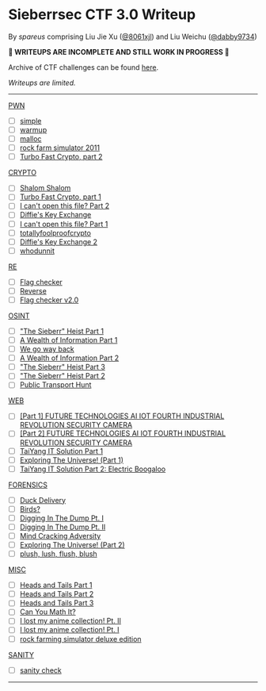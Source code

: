 # Sieberrsec CTF 3.0 Writeup

By *spareus* comprising Liu Jie Xu ([@8061xjl](https://github.com/8061xjl)) and Liu Weichu ([@dabby9734](https://github.com/dabby9734))

**:construction: WRITEUPS ARE INCOMPLETE AND STILL WORK IN PROGRESS :construction:**

Archive of CTF challenges can be found [here](https://github.com/8061xjl/ctfarchive-sctf-3.0).

*Writeups are limited.*

---

[PWN](#pwn)

- [ ] [simple](#simple)
- [ ] [warmup](#warmup)
- [ ] [malloc](#malloc)
- [ ] [rock farm simulator 2011](#rock-farm-simulator-2011)
- [ ] [Turbo Fast Crypto, part 2](#turbo-fast-crypto-part-2)

[CRYPTO](#crypto)

- [ ] [Shalom Shalom](#shalom-shalom)
- [ ] [Turbo Fast Crypto, part 1](#turbo-fast-crypto-part-1)
- [ ] [I can't open this file? Part 2](#i-cant-open-this-file-part-2)
- [ ] [Diffie's Key Exchange](#diffies-key-exchange)
- [ ] [I can't open this file? Part 1](#i-cant-open-this-file-part-1)
- [ ] [totallyfoolproofcrypto](#totallyfoolproofcrypto)
- [ ] [Diffie's Key Exchange 2](#diffies-key-exchange-2)
- [ ] [whodunnit](#whodunnit)

[RE](#re)

- [ ] [Flag checker](#flag-checker)
- [ ] [Reverse](#reverse)
- [ ] [Flag checker v2.0](#flag-checker-v20)

[OSINT](#osint)

- [ ] ["The Sieberr" Heist Part 1](#the-sieberr-heist-part-1)
- [ ] [A Wealth of Information Part 1](#a-wealth-of-information-part-1)
- [ ] [We go way back](#we-go-way-back)
- [ ] [A Wealth of Information Part 2](#a-wealth-of-information-part-2)
- [ ] ["The Sieberr" Heist Part 3](#the-sieberr-heist-part-3)
- [ ] ["The Sieberr" Heist Part 2](#the-sieberr-heist-part-2)
- [ ] [Public Transport Hunt](#public-transport-hunt)

[WEB](#web)

- [ ] [[Part 1] FUTURE TECHNOLOGIES AI IOT FOURTH INDUSTRIAL REVOLUTION SECURITY CAMERA](#part-1-future-technologies-ai-iot-fourth-industrial-revolution-security-camera)
- [ ] [[Part 2] FUTURE TECHNOLOGIES AI IOT FOURTH INDUSTRIAL REVOLUTION SECURITY CAMERA](#part-2-future-technologies-ai-iot-fourth-industrial-revolution-security-camera)
- [ ] [TaiYang IT Solution Part 1](#taiyang-it-solution-part-1)
- [ ] [Exploring The Universe! (Part 1)](#exploring-the-universe-part-1)
- [ ] [TaiYang IT Solution Part 2: Electric Boogaloo](#taiyang-it-solution-part-2-electric-boogaloo)

[FORENSICS](#forensics)

- [ ] [Duck Delivery](#duck-delivery)
- [ ] [Birds?](#birds)
- [ ] [Digging In The Dump Pt. I](#digging-in-the-dump-pt-i)
- [ ] [Digging In The Dump Pt. II](#digging-in-the-dump-pt-ii)
- [ ] [Mind Cracking Adversity](#mind-cracking-adversity)
- [ ] [Exploring The Universe! (Part 2)](#exploring-the-universe-part-2)
- [ ] [plush, lush, flush, blush](#plush-lush-flush-blush)

[MISC](#misc)

- [ ] [Heads and Tails Part 1](#heads-and-tails-part-1)
- [ ] [Heads and Tails Part 2](#heads-and-tails-part-2)
- [ ] [Heads and Tails Part 3](#heads-and-tails-part-3)
- [ ] [Can You Math It?](#can-you-math-it)
- [ ] [I lost my anime collection! Pt. II](#i-lost-my-anime-collection-pt-ii)
- [ ] [I lost my anime collection! Pt. I](#i-lost-my-anime-collection-pt-i)
- [ ] [rock farming simulator deluxe edition](#rock-farming-simulator-deluxe-edition)

[SANITY](#sanity)

- [ ] [sanity check](#sanity-check)

---
